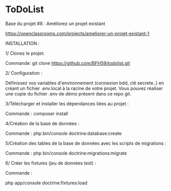 ToDoList
========

Base du projet #8 : Améliorez un projet existant

https://openclassrooms.com/projects/ameliorer-un-projet-existant-1

INSTALLATION :

1/ Clonez le projet:

Commande: git clone https://github.com/BFH59/todolist.git

2/ Configuration :

Définissez vos variables d'environnement (connexion bdd, clé secrete..) en créant un fichier .env.local à la racine de votre projet. Vous pouvez réaliser une copie du fichier .env de démo présent dans ce repo git.

3/Télécharger et installer les dépendances liées au projet :

Commande : composer install

4/Création de la base de données :

Commande : php bin/console doctrine:database:create

5/Création des tables de la base de données avec les scripts de migrations :

Commande : php bin/console doctrine:migrations:migrate

6/ Créer les fixtures (jeu de données test) :

Commande : 

php app/console doctrine:fixtures:load
